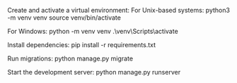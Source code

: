 Create and activate a virtual environment:
For Unix-based systems:
python3 -m venv venv
source venv/bin/activate

For Windows:
python -m venv venv
.\venv\Scripts\activate

Install dependencies:
pip install -r requirements.txt

Run migrations:
python manage.py migrate

Start the development server:
python manage.py runserver

